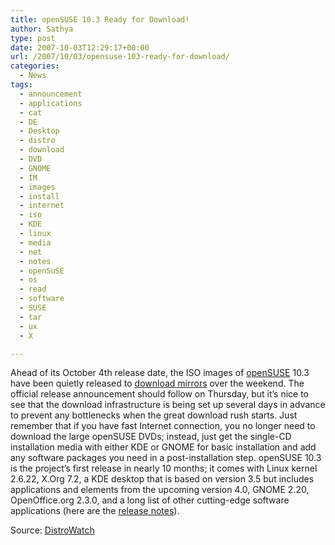 ```yaml
---
title: openSUSE 10.3 Ready for Download!
author: Sathya
type: post
date: 2007-10-03T12:29:17+00:00
url: /2007/10/03/opensuse-103-ready-for-download/
categories:
  - News
tags:
  - announcement
  - applications
  - cat
  - DE
  - Desktop
  - distro
  - download
  - DVD
  - GNOME
  - IM
  - images
  - install
  - internet
  - iso
  - KDE
  - linux
  - media
  - net
  - notes
  - openSuSE
  - os
  - read
  - software
  - SUSE
  - tar
  - ux
  - X

---
```

Ahead of its October 4th release date, the ISO images of [openSUSE][1] 10.3 have been quietly released to [download mirrors][2] over the weekend. The official release announcement should follow on Thursday, but it&#8217;s nice to see that the download infrastructure is being set up several days in advance to prevent any bottlenecks when the great download rush starts. Just remember that if you have fast Internet connection, you no longer need to download the large openSUSE DVDs; instead, just get the single-CD installation media with either KDE or GNOME for basic installation and add any software packages you need in a post-installation step. openSUSE 10.3 is the project&#8217;s first release in nearly 10 months; it comes with Linux kernel 2.6.22, X.Org 7.2, a KDE desktop that is based on version 3.5 but includes applications and elements from the upcoming version 4.0, GNOME 2.20, OpenOffice.org 2.3.0, and a long list of other cutting-edge software applications (here are the [release notes][3]).

Source: [DistroWatch][4]

 [1]: https://www.opensuse.org
 [2]: https://en.opensuse.org/Mirrors_Released_Version
 [3]: https://www.suse.com/relnotes/i386/openSUSE/10.3/RELEASE-NOTES.en.html
 [4]: https://distrowatch.com/weekly.php?issue=20071001#news
